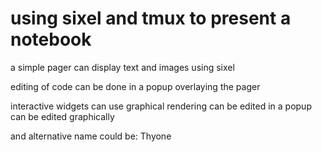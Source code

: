 # using sixel and tmux to present a notebook

a simple pager can display text and images using sixel

editing of code can be done in a popup overlaying the pager

interactive widgets
  can use graphical rendering
  can be edited in a popup
  can be edited graphically
  
and alternative name could be: Thyone
